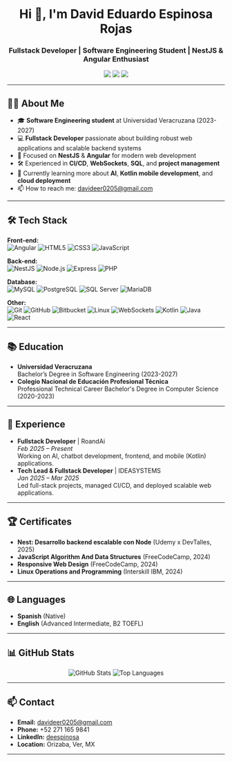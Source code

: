 <!-- Profile README for David Eduardo Espinosa Rojas -->

<h1 align="center">Hi 👋, I'm David Eduardo Espinosa Rojas</h1>
<h3 align="center">Fullstack Developer | Software Engineering Student | NestJS & Angular Enthusiast</h3>

<p align="center">
  <a href="mailto:davideer0205@gmail.com"><img src="https://img.shields.io/badge/Email-davideer0205@gmail.com-red?style=flat-square&logo=gmail"></a>
  <a href="https://www.linkedin.com/in/deespinosa/"><img src="https://img.shields.io/badge/LinkedIn-deespinosa-blue?style=flat-square&logo=linkedin"></a>
  <img src="https://img.shields.io/badge/Location-Orizaba,%20Ver,%20MX-orange?style=flat-square&logo=google-maps">
</p>

---

## 👨‍💻 About Me

- 🎓 **Software Engineering student** at Universidad Veracruzana (2023-2027)
- 💻 **Fullstack Developer** passionate about building robust web applications and scalable backend systems
- 🚀 Focused on **NestJS** & **Angular** for modern web development
- 🛠️ Experienced in **CI/CD**, **WebSockets**, **SQL**, and **project management**
- 🌱 Currently learning more about **AI**, **Kotlin mobile development**, and **cloud deployment**
- 📫 How to reach me: [davideer0205@gmail.com](mailto:davideer0205@gmail.com)

---

## 🛠️ Tech Stack

**Front-end:**  
![Angular](https://img.shields.io/badge/Angular-DD0031?style=flat-square&logo=angular&logoColor=white)
![HTML5](https://img.shields.io/badge/HTML5-E34F26?style=flat-square&logo=html5&logoColor=white)
![CSS3](https://img.shields.io/badge/CSS3-1572B6?style=flat-square&logo=css3&logoColor=white)
![JavaScript](https://img.shields.io/badge/JavaScript-F7DF1E?style=flat-square&logo=javascript&logoColor=black)

**Back-end:**  
![NestJS](https://img.shields.io/badge/NestJS-E0234E?style=flat-square&logo=nestjs&logoColor=white)
![Node.js](https://img.shields.io/badge/Node.js-339933?style=flat-square&logo=nodedotjs&logoColor=white)
![Express](https://img.shields.io/badge/Express.js-000000?style=flat-square&logo=express&logoColor=white)
![PHP](https://img.shields.io/badge/PHP-777BB4?style=flat-square&logo=php&logoColor=white)

**Database:**  
![MySQL](https://img.shields.io/badge/MySQL-4479A1?style=flat-square&logo=mysql&logoColor=white)
![PostgreSQL](https://img.shields.io/badge/PostgreSQL-4169E1?style=flat-square&logo=postgresql&logoColor=white)
![SQL Server](https://img.shields.io/badge/SQL_Server-CC2927?style=flat-square&logo=microsoft-sql-server&logoColor=white)
![MariaDB](https://img.shields.io/badge/MariaDB-003545?style=flat-square&logo=mariadb&logoColor=white)

**Other:**  
![Git](https://img.shields.io/badge/Git-F05032?style=flat-square&logo=git&logoColor=white)
![GitHub](https://img.shields.io/badge/GitHub-181717?style=flat-square&logo=github&logoColor=white)
![Bitbucket](https://img.shields.io/badge/Bitbucket-0052CC?style=flat-square&logo=bitbucket&logoColor=white)
![Linux](https://img.shields.io/badge/Linux-FCC624?style=flat-square&logo=linux&logoColor=black)
![WebSockets](https://img.shields.io/badge/WebSockets-010101?style=flat-square&logo=websockets&logoColor=white)
![Kotlin](https://img.shields.io/badge/Kotlin-0095D5?style=flat-square&logo=kotlin&logoColor=white)
![Java](https://img.shields.io/badge/Java-007396?style=flat-square&logo=java&logoColor=white)
![React](https://img.shields.io/badge/React-61DAFB?style=flat-square&logo=react&logoColor=black)

---

## 📚 Education

- **Universidad Veracruzana**  
  Bachelor’s Degree in Software Engineering (2023-2027)
- **Colegio Nacional de Educación Profesional Técnica**  
  Professional Technical Career Bachelor's Degree in Computer Science (2020-2023)

---

## 💼 Experience

- **Fullstack Developer** | RoandAi  
  _Feb 2025 – Present_  
  Working on AI, chatbot development, frontend, and mobile (Kotlin) applications.  
- **Tech Lead & Fullstack Developer** | IDEASYSTEMS  
  _Jan 2025 – Mar 2025_  
  Led full-stack projects, managed CI/CD, and deployed scalable web applications.

---

## 🏆 Certificates

- **Nest: Desarrollo backend escalable con Node** (Udemy x DevTalles, 2025)
- **JavaScript Algorithm And Data Structures** (FreeCodeCamp, 2024)
- **Responsive Web Design** (FreeCodeCamp, 2024)
- **Linux Operations and Programming** (Interskill IBM, 2024)

---

## 🌐 Languages

- **Spanish** (Native)
- **English** (Advanced Intermediate, B2 TOEFL)

---

## 📊 GitHub Stats

<p align="center">
  <img src="https://github-readme-stats.vercel.app/api?username=davideer0205&show_icons=true&theme=radical" alt="GitHub Stats" />
  <img src="https://github-readme-stats.vercel.app/api/top-langs/?username=davideer0205&layout=compact&theme=radical" alt="Top Languages" />
</p>

---

## 📫 Contact

- **Email:** [davideer0205@gmail.com](mailto:davideer0205@gmail.com)
- **Phone:** +52 271 165 9841
- **LinkedIn:** [deespinosa](https://www.linkedin.com/in/deespinosa/)
- **Location:** Orizaba, Ver, MX

---

<!--
Thanks for visiting my profile! Let's connect and build something amazing together!
-->
